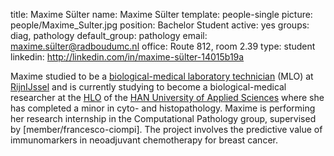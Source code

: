 title: Maxime Sülter
name: Maxime Sülter
template: people-single
picture: people/Maxime_Sulter.jpg
position: Bachelor Student
active: yes
groups: diag, pathology
default_group: pathology
email: maxime.sülter@radboudumc.nl
office: Route 812, room 2.39
type: student
linkedin: http://linkedin.com/in/maxime-sülter-14015b19a

Maxime studied to be a [biological-medical laboratory technician](https://www.rijnijssel.nl/mbo-opleidingen/laboratoriumtechniek/biologisch-medisch-analist/) (MLO) at [RijnIJssel](https://www.rijnijssel.nl) and is currently studying to become a biological-medical researcher at the [HLO](https://www.han.nl/opleidingen/hbo/biologie-medisch-laboratorium/voltijd/) of the [HAN University of Applied Sciences](https://www.han.nl/) where she has completed a minor in cyto- and histopathology. Maxime is performing her research internship in the Computational Pathology group, supervised by [member/francesco-ciompi]. The project involves the predictive value of immunomarkers in neoadjuvant chemotherapy for breast cancer. 
